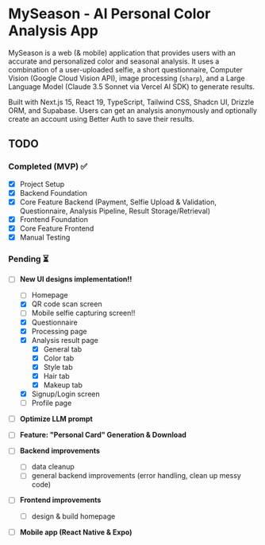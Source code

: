 # MySeason - AI Personal Color Analysis App

MySeason is a web (& mobile) application that provides users with an accurate and personalized color and seasonal analysis. It uses a combination of a user-uploaded selfie, a short questionnaire, Computer Vision (Google Cloud Vision API), image processing (`sharp`), and a Large Language Model (Claude 3.5 Sonnet via Vercel AI SDK) to generate results.

Built with Next.js 15, React 19, TypeScript, Tailwind CSS, Shadcn UI, Drizzle ORM, and Supabase. Users can get an analysis anonymously and optionally create an account using Better Auth to save their results.

## TODO

### Completed (MVP) ✅

- [x] Project Setup
- [x] Backend Foundation
- [x] Core Feature Backend (Payment, Selfie Upload & Validation, Questionnaire, Analysis Pipeline, Result Storage/Retrieval)
- [x] Frontend Foundation
- [x] Core Feature Frontend
- [x] Manual Testing

### Pending ⏳

- [ ] **New UI designs implementation!!**

  - [ ] Homepage
  - [x] QR code scan screen
  - [ ] Mobile selfie capturing screen!!
  - [x] Questionnaire
  - [x] Processing page
  - [x] Analysis result page
    - [x] General tab
    - [x] Color tab
    - [x] Style tab
    - [x] Hair tab
    - [x] Makeup tab
  - [x] Signup/Login screen
  - [ ] Profile page

- [ ] **Optimize LLM prompt**
- [ ] **Feature: "Personal Card" Generation & Download**
- [ ] **Backend improvements**
  - [ ] data cleanup
  - [ ] general backend improvements (error handling, clean up messy code)
- [ ] **Frontend improvements**
  - [ ] design & build homepage
- [ ] **Mobile app (React Native & Expo)**
